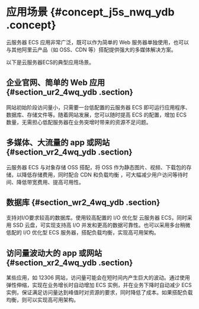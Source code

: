 # 应用场景 {#concept_j5s_nwq_ydb .concept}

云服务器 ECS 应用非常广泛，既可以作为简单的 Web 服务器单独使用，也可以与其他阿里云产品（如 OSS、CDN 等）搭配提供强大的多媒体解决方案。

以下是云服务器ECS的典型应用场景。

## 企业官网、简单的 Web 应用 {#section_ur2_4wq_ydb .section}

网站初始阶段访问量小，只需要一台低配置的云服务器 ECS 即可运行应用程序、数据库、存储文件等。随着网站发展，您可以随时提高 ECS 的配置，增加 ECS 数量，无需担心低配服务器在业务突增时带来的资源不足问题。

## 多媒体、大流量的 app 或网站 {#section_vr2_4wq_ydb .section}

云服务器 ECS 与对象存储 OSS 搭配，将 OSS 作为静态图片、视频、下载包的存储，以降低存储费用，同时配合 CDN 和负载均衡 ，可大幅减少用户访问等待时间、降低带宽费用、提高可用性。

## 数据库 {#section_wr2_4wq_ydb .section}

支持对I/O要求较高的数据库。使用较高配置的 I/O 优化型 云服务器 ECS，同时采用 SSD 云盘，可实现支持高 I/O 并发和更高的数据可靠性。也可以采用多台稍微低配的 I/O 优化型 ECS 服务器，搭配负载均衡，实现高可用架构。

## 访问量波动大的 app 或网站 {#section_xr2_4wq_ydb .section}

某些应用，如 12306 网站，访问量可能会在短时间内产生巨大的波动。通过使用弹性伸缩，实现在业务增长时自动增加 ECS 实例，并在业务下降时自动减少 ECS 实例，保证满足访问量达到峰值时对资源的要求，同时降低了成本。如果搭配负载均衡，则可以实现高可用架构。

